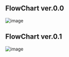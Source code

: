 ## FlowChart ver.0.0

![image](https://github.com/user-attachments/assets/6c980663-2b43-459b-b5a5-d104173a5fb4)


## FlowChart ver.0.1
![image](https://github.com/user-attachments/assets/fbe7edde-bbf6-4983-a49f-2a0bc5fe54a4)
